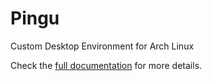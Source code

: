 # Pingu

Custom Desktop Environment for Arch Linux

Check the [full documentation](https://github.com/iWas-Coder/Pingu/wiki) for more details.
